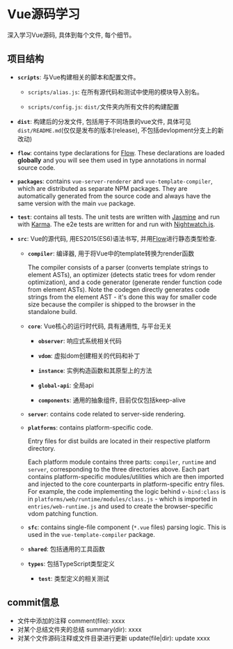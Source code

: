 # Vue源码学习

深入学习Vue源码, 具体到每个文件, 每个细节。

## 项目结构

- **`scripts`**: 与Vue构建相关的脚本和配置文件。

  - `scripts/alias.js`: 在所有源代码和测试中使用的模块导入别名。

  - `scripts/config.js`: `dist/`文件夹内所有文件的构建配置

- **`dist`**: 构建后的分发文件, 包括用于不同场景的vue文件, 具体可见`dist/README.md`(仅仅是发布的版本(release), 不包括devlopment分支上的新改动)

- **`flow`**: contains type declarations for [Flow](https://flowtype.org/). These declarations are loaded **globally** and you will see them used in type annotations in normal source code.

- **`packages`**: contains `vue-server-renderer` and `vue-template-compiler`, which are distributed as separate NPM packages. They are automatically generated from the source code and always have the same version with the main `vue` package.

- **`test`**: contains all tests. The unit tests are written with [Jasmine](http://jasmine.github.io/2.3/introduction.html) and run with [Karma](http://karma-runner.github.io/0.13/index.html). The e2e tests are written for and run with [Nightwatch.js](http://nightwatchjs.org/).

- **`src`**: Vue的源代码, 用ES2015(ES6)语法书写, 并用[Flow](https://flowtype.org/)进行静态类型检查.

  - **`compiler`**: 编译器, 用于将Vue中的template转换为render函数

    The compiler consists of a parser (converts template strings to element ASTs), an optimizer (detects static trees for vdom render optimization), and a code generator (generate render function code from element ASTs). Note the codegen directly generates code strings from the element AST - it's done this way for smaller code size because the compiler is shipped to the browser in the standalone build.

  - **`core`**: Vue核心的运行时代码, 具有通用性, 与平台无关

    - **`observer`**: 响应式系统相关代码

    - **`vdom`**: 虚拟dom创建相关的代码和补丁

    - **`instance`**: 实例构造函数和其原型上的方法

    - **`global-api`**: 全局api

    - **`components`**: 通用的抽象组件, 目前仅仅包括keep-alive

  - **`server`**: contains code related to server-side rendering.

  - **`platforms`**: contains platform-specific code.

    Entry files for dist builds are located in their respective platform directory.

    Each platform module contains three parts: `compiler`, `runtime` and `server`, corresponding to the three directories above. Each part contains platform-specific modules/utilities which are then imported and injected to the core counterparts in platform-specific entry files. For example, the code implementing the logic behind `v-bind:class` is in `platforms/web/runtime/modules/class.js` - which is imported in `entries/web-runtime.js` and used to create the browser-specific vdom patching function.

  - **`sfc`**: contains single-file component (`*.vue` files) parsing logic. This is used in the `vue-template-compiler` package.

  - **`shared`**: 包括通用的工具函数

  - **`types`**: 包括TypeScript类型定义

    - **`test`**: 类型定义的相关测试


## commit信息
* 文件中添加的注释
comment(file): xxxx
* 对某个总结文件夹的总结
summary(dir): xxxx
* 对某个文件源码注释或文件目录进行更新
update(file|dir): update xxxx